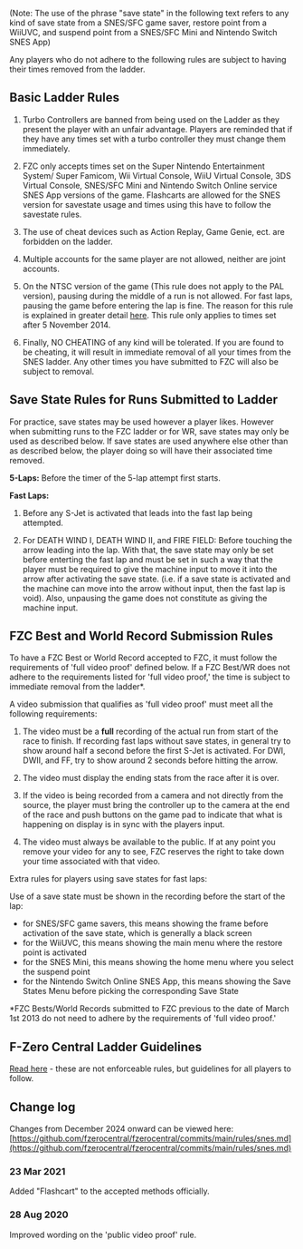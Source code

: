 (Note: The use of the phrase "save state" in the following text refers to any kind of save state from a SNES/SFC game saver, restore point from a WiiUVC, and suspend point from a SNES/SFC Mini and Nintendo Switch SNES App)

Any players who do not adhere to the following rules are subject to having their times removed from the ladder.


## Basic Ladder Rules

1. Turbo Controllers are banned from being used on the Ladder as they present the player with an unfair advantage. Players are reminded that if they have any times set with a turbo controller they must change them immediately.

1. FZC only accepts times set on the Super Nintendo Entertainment System/ Super Famicom, Wii Virtual Console, WiiU Virtual Console, 3DS Virtual Console, SNES/SFC Mini and Nintendo Switch Online service SNES App versions of the game. Flashcarts are allowed for the SNES version for savestate usage and times using this have to follow the savestate rules.

1. The use of cheat devices such as Action Replay, Game Genie, ect. are forbidden on the ladder.

1. Multiple accounts for the same player are not allowed, neither are joint accounts.

1. On the NTSC version of the game (This rule does not apply to the PAL version), pausing during the middle of a run is not allowed. For fast laps, pausing the game before entering the lap is fine. The reason for this rule is explained in greater detail [here](https://fzerocentral.org/viewtopic.php?t=13945). This rule only applies to times set after 5 November 2014.

1. Finally, NO CHEATING of any kind will be tolerated. If you are found to be cheating, it will result in immediate removal of all your times from the SNES ladder. Any other times you have submitted to FZC will also be subject to removal.


## Save State Rules for Runs Submitted to Ladder

For practice, save states may be used however a player likes. However when submitting runs to the FZC ladder or for WR, save states may only be used as described below. If save states are used anywhere else other than as described below, the player doing so will have their associated time removed.

**5-Laps:** Before the timer of the 5-lap attempt first starts.

**Fast Laps:**

1. Before any S-Jet is activated that leads into the fast lap being attempted.

1. For DEATH WIND I, DEATH WIND II, and FIRE FIELD: Before touching the arrow leading into the lap. With that, the save state may only be set before enterting the fast lap and must be set in such a way that the player must be required to give the machine input to move it into the arrow after activating the save state. (i.e. if a save state is activated and the machine can move into the arrow without input, then the fast lap is void). Also, unpausing the game does not constitute as giving the machine input.


## FZC Best and World Record Submission Rules

To have a FZC Best or World Record accepted to FZC, it must follow the requirements of 'full video proof' defined below. If a FZC Best/WR does not adhere to the requirements listed for 'full video proof,' the time is subject to immediate removal from the ladder\*.

A video submission that qualifies as 'full video proof' must meet all the following requirements:

1. The video must be a **full** recording of the actual run from start of the race to finish. If recording fast laps without save states, in general try to show around half a second before the first S-Jet is activated. For DWI, DWII, and FF, try to show around 2 seconds before hitting the arrow.

1. The video must display the ending stats from the race after it is over.

1. If the video is being recorded from a camera and not directly from the source, the player must bring the controller up to the camera at the end of the race and push buttons on the game pad to indicate that what is happening on display is in sync with the players input.

1. The video must always be available to the public. If at any point you remove your video for any to see, FZC reserves the right to take down your time associated with that video.

Extra rules for players using save states for fast laps:

Use of a save state must be shown in the recording before the start of the lap:

- for SNES/SFC game savers, this means showing the frame before activation of the save state, which is generally a black screen
- for the WiiUVC, this means showing the main menu where the restore point is activated
- for the SNES Mini, this means showing the home menu where you select the suspend point
- for the Nintendo Switch Online SNES App, this means showing the Save States Menu before picking the corresponding Save State

\*FZC Bests/World Records submitted to FZC previous to the date of March 1st 2013 do not need to adhere by the requirements of 'full video proof.'


## F-Zero Central Ladder Guidelines

[Read here](/guidelines.php) - these are not enforceable rules, but guidelines for all players to follow.


## Change log

Changes from December 2024 onward can be viewed here: [https://github.com/fzerocentral/fzerocentral/commits/main/rules/snes.md](https://github.com/fzerocentral/fzerocentral/commits/main/rules/snes.md)

### 23 Mar 2021

Added "Flashcart" to the accepted methods officially.

### 28 Aug 2020

Improved wording on the 'public video proof' rule.
